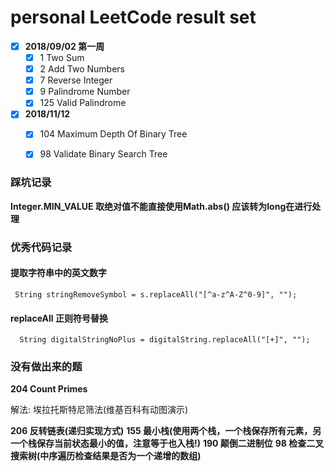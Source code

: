 # personal LeetCode result set
- [x] **2018/09/02 第一周**
  - [x] 1 Two Sum
  - [x] 2 Add Two Numbers
  - [x] 7 Reverse Integer
  - [x] 9 Palindrome Number
  - [x] 125 Valid Palindrome
- [x] **2018/11/12**
  - [x] 104 Maximum Depth Of Binary Tree
  - [x] 98 Validate Binary Search Tree
 



### 踩坑记录
**Integer.MIN_VALUE 取绝对值不能直接使用Math.abs() 应该转为long在进行处理**
### 优秀代码记录
#### 提取字符串中的英文数字
```
 String stringRemoveSymbol = s.replaceAll("[^a-z^A-Z^0-9]", "");
```
#### replaceAll 正则符号替换
```
  String digitalStringNoPlus = digitalString.replaceAll("[+]", "");
```
### 没有做出来的题

**204 Count Primes**
 
解法: 埃拉托斯特尼筛法(维基百科有动图演示)

**206 反转链表(递归实现方式)**
**155 最小栈(使用两个栈，一个栈保存所有元素，另一个栈保存当前状态最小的值，注意等于也入栈!)**
**190 颠倒二进制位**
**98 检查二叉搜索树(中序遍历检查结果是否为一个递增的数组)**



    


